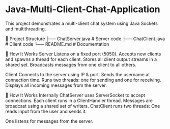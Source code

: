 # Java-Multi-Client-Chat-Application
This project demonstrates a multi-client chat system using Java Sockets and multithreading.

📂 Project Structure
├── ChatServer.java   # Server code
├── ChatClient.java   # Client code
└── README.md         # Documentation

🚀 How It Works
Server
Listens on a fixed port (5050).
Accepts new clients and spawns a thread for each client.
Stores all client output streams in a shared set.
Broadcasts messages from one client to all others.

Client
Connects to the server using IP & port.
Sends the username at connection time.
Runs two threads: one for sending and one for receiving.
Displays all incoming messages from the server.

🔎 How It Works Internally
ChatServer uses ServerSocket to accept connections.
Each client runs in a ClientHandler thread.
Messages are broadcast using a shared set of writers.
ChatClient runs two threads:
One reads input from the user and sends it.

One listens for messages from the server.
